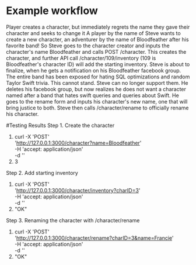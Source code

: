 # Example workflow
Player creates a character, but immediately regrets the name they gave their character and seeks to change it
A player by the name of Steve wants to create a new character, an adventurer by the name of Bloodfeather after his favorite band! So Steve goes to the character creator and inputs the character's name Bloodfeather and calls POST /character. This creates the character, and further API call /character/109/inventory (109 is Bloodfeather's character ID) will add the starting inventory. Steve is about to finalize, when he gets a notification on his Bloodfeather facebook group. The entire band has been exposed for hating SQL optimizations and random Taylor Swift trivia. This cannot stand. Steve can no longer support them. He deletes his facebook group, but now realizes he does not want a character named after a band that hates swift queries and queries about Swift. He goes to the rename form and inputs his character's new name, one that will bring justice to both. Steve then calls /character/rename to officially rename his character.


#Testing Results
Step 1. Create the character
1. curl -X 'POST' \
    'http://127.0.0.1:3000/character?name=Bloodfeather' \
    -H 'accept: application/json' \
    -d ''
2. 3

Step 2. Add starting inventory
1.  curl -X 'POST' \
    'http://127.0.0.1:3000/character/inventory?charID=3' \
    -H 'accept: application/json' \
    -d ''
2. "OK"

Step 3. Renaming the character with /character/rename
1. curl -X 'POST' \
    'http://127.0.0.1:3000/character/rename?charID=3&name=Francie' \
    -H 'accept: application/json' \
    -d ''
2. "OK"
